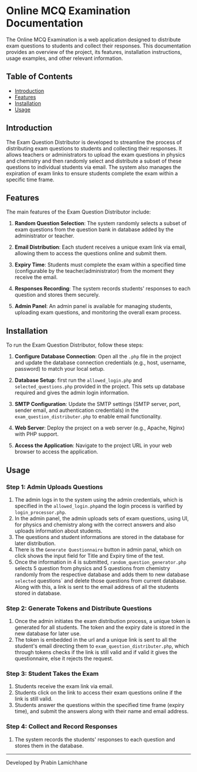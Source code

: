 # Online MCQ Examination Documentation

The Online MCQ Examination is a web application designed to distribute exam questions to students and collect their responses. This documentation provides an overview of the project, its features, installation instructions, usage examples, and other relevant information.

## Table of Contents

- [Introduction](#introduction)
- [Features](#features)
- [Installation](#installation)
- [Usage](#usage)

## Introduction

The Exam Question Distributor is developed to streamline the process of distributing exam questions to students and collecting their responses.
It allows teachers or administrators to upload the exam questions in  physics and chemistry and then randomly select and distribute a subset of these questions to individual students via email.
The system also manages the expiration of exam links to ensure students complete the exam within a specific time frame.

## Features

The main features of the Exam Question Distributor include:

1. **Random Question Selection**: The system randomly selects a subset of exam questions from the question bank in database added by the administrator or teacher.

2. **Email Distribution**: Each student receives a unique exam link via email, allowing them to access the questions online and submit them.

3. **Expiry Time**: Students must complete the exam within a specified time (configurable by the teacher/administrator) from the moment they receive the email.

4. **Responses Recording**: The system records students' responses to each question and stores them securely.

5. **Admin Panel**: An admin panel is available for managing students, uploading exam questions, and monitoring the overall exam process.

## Installation

To run the Exam Question Distributor, follow these steps:

 1. **Configure Database Connection**: Open all the `.php` file in the project and update the database connection credentials (e.g., host, username, password) to match your local setup.

2. **Database Setup**: first run the `allowed_login.php` and `selected_questions.php` provided in the project. This sets up database required and gives the admin login information. 
 
3. **SMTP Configuration**: Update the SMTP settings (SMTP server, port, sender email, and authentication credentials) in the `exam_question_distributer.php` to enable email functionality.

4. **Web Server**: Deploy the project on a web server (e.g., Apache, Nginx) with PHP support.

5. **Access the Application**: Navigate to the project URL in your web browser to access the application.

## Usage

### Step 1: Admin Uploads Questions

1. The admin logs in to the system using the admin credentials, which is specified in the `allowed_login.php`and the login process is varified by `login_processor.php`.
2. In the admin panel, the admin uploads sets of exam questions, using UI, for physics and chemistry  along with the correct answers and also uploads information about students.
3. The questions and student informations are stored in the database for later distribution.
4. There is the `Generate Questionnaire` button in admin panal, which on click shows the input field for Title and Expiry time  of the test.
5. Once the information in 4 is submitted, `random_question_generator.php` selects 5 question from physics and 5 questions from chemistry randomly from the respective database and adds
   them to new database `selected` questions` and delete those questions from current database. Along with this, a link is sent to the email address of all the students stored in
   database.

### Step 2: Generate Tokens and Distribute Questions

1. Once the admin initiates the exam distribution process, a unique token is generated for all students. The token and the expiry date is stored in the new database for later use. 
2. The token is embedded in the url and a unique link is sent to all the student's email directing them to `exam_question_distributer.php`, which through tokens checks if the link is still valid and if valid it
   gives the questionnaire, else it rejects the request.

### Step 3: Student Takes the Exam

1. Students receive the exam link via email.
2. Students click on the link to access their exam questions online if the link is still valid.
3. Students answer the questions within the specified time frame (expiry time), and submit the answers along with their name and email address.

### Step 4: Collect and Record Responses

1. The system records the students' responses to each question and stores them in the database.




---

Developed by Prabin Lamichhane
